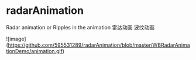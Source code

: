 # radarAnimation
Radar animation or Ripples in the animation  雷达动画 波纹动画

![image] (https://github.com/595531289/radarAnimation/blob/master/WBRadarAnimationDemo/animation.gif)
